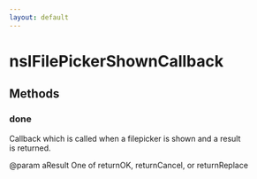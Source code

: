 ```yaml
---
layout: default
---
```


# nsIFilePickerShownCallback #

## Methods ##

### done ###
  
Callback which is called when a filepicker is shown and a result  
is returned.  
  
@param aResult One of returnOK, returnCancel, or returnReplace  
  
